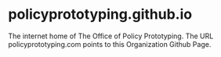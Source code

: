 policyprototyping.github.io
===========================

The internet home of The Office of Policy Prototyping. The URL policyprototyping.com points to this Organization Github Page.

